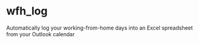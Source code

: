 # wfh_log
Automatically log your working-from-home days into an Excel spreadsheet from your Outlook calendar
